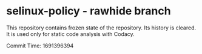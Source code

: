 # selinux-policy - rawhide branch

This repository contains frozen state of the repository.
Its history is cleared. It is used only for static code
analysis with Codacy.

Commit Time: 1691396394